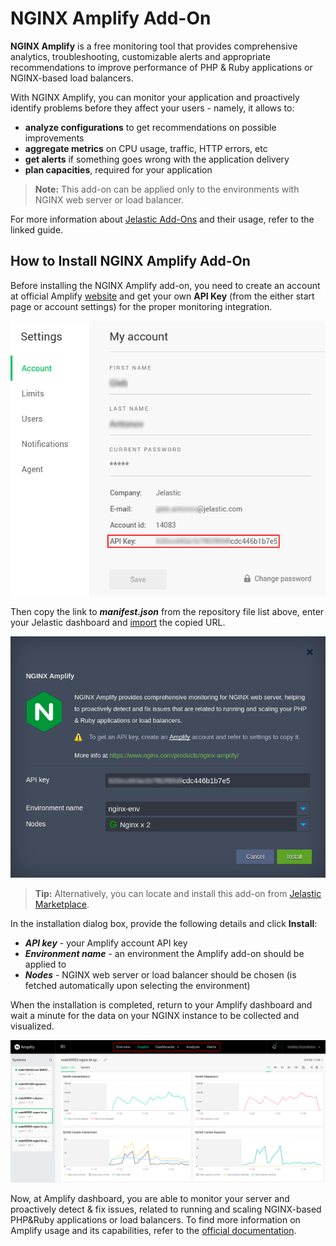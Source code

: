 # NGINX Amplify Add-On

**NGINX Amplify** is a free monitoring tool that provides comprehensive analytics, troubleshooting, customizable alerts and appropriate recommendations to improve performance of PHP & Ruby applications or NGINX-based load balancers.

With NGINX Amplify, you can monitor your application and proactively identify problems before they affect your users - namely, it allows to:
* **analyze configurations** to get recommendations on possible improvements
* **aggregate metrics** on CPU usage, traffic, HTTP errors, etc
* **get alerts** if something goes wrong with the application delivery
* **plan capacities**, required for your application

> **Note:** This add-on can be applied only to the environments with NGINX web server or load balancer.

For more information about [Jelastic Add-Ons](https://github.com/jelastic-jps/jpswiki/wiki/Jelastic-Addons) and their usage, refer to the linked guide.

## How to Install NGINX Amplify Add-On

Before installing the NGINX Amplify add-on, you need to create an account at official Amplify [website](https://amplify.nginx.com/signup/) and get your own **API Key** (from the either start page or account settings) for the proper monitoring integration.

![Amplify Account Settings](/images/amplify-account-settings.png)

Then copy the link to _**manifest.json**_ from the repository file list above, enter your Jelastic dashboard and [import](https://docs.jelastic.com/environment-import) the copied URL.

![NGINX Amplify Install](/images/nginx-amplify-install.png)

> **Tip:** Alternatively, you can locate and install this add-on from [Jelastic Marketplace](https://docs.jelastic.com/marketplace#add-ons).

In the installation dialog box, provide the following details and click **Install**:
* _**API key**_ - your Amplify account API key
* _**Environment name**_ - an environment the Amplify add-on should be applied to
* _**Nodes**_ - NGINX web server or load balancer should be chosen (is fetched automatically upon selecting the environment)

When the installation is completed, return to your Amplify dashboard and wait a minute for the data on your NGINX instance to be collected and visualized.

![NGINX Amplify Monitoring](/images/nginx-amplify-monitoring.png)

Now, at Amplify dashboard, you are able to monitor your server and proactively detect & fix issues, related to running and scaling NGINX-based PHP&Ruby applications or load balancers. To find more information on Amplify usage and its capabilities, refer to the [official documentation](https://amplify.nginx.com/docs/guide-introduction.html).
